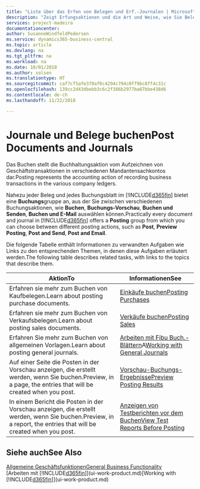 ```yaml
---
title: "Liste über das Erfen von Belegen und Erf.-Journalen | Microsoft Docs"
description: "Zeigt Erfungsaktionen und die Art und Weise, wie Sie Belege und Erf.-Journalen buchen können."
services: project-madeira
documentationcenter: 
author: SusanneWindfeldPedersen
ms.service: dynamics365-business-central
ms.topic: article
ms.devlang: na
ms.tgt_pltfrm: na
ms.workload: na
ms.date: 10/01/2018
ms.author: solsen
ms.translationtype: HT
ms.sourcegitcommit: caf7cf5afe370af0c4294c794c0ff9bc8ff4c31c
ms.openlocfilehash: 139cc2d43dbebb3c6c2f386b2977ba67bbe438d6
ms.contentlocale: de-ch
ms.lasthandoff: 11/22/2018

---
```

# <a name="post-documents-and-journals"></a><span data-ttu-id="a0071-103">Journale und Belege buchen</span><span class="sxs-lookup"><span data-stu-id="a0071-103">Post Documents and Journals</span></span>
<span data-ttu-id="a0071-104">Das Buchen stellt die Buchhaltungsaktion vom Aufzeichnen von Geschäftstransaktionen in verschiedenen Mandantensachkontos dar.</span><span class="sxs-lookup"><span data-stu-id="a0071-104">Posting represents the accounting action of recording business transactions in the various company ledgers.</span></span>

<span data-ttu-id="a0071-105">Nahezu jeder Beleg und jedes Buchungsblatt im [!INCLUDE[d365fin](includes/d365fin_md.md)] bietet eine **Buchungs**gruppe an, aus der Sie zwischen verschiedenen Buchungsaktionen, wie **Buchen**, **Buchungs-Vorschau**, **Buchen und Senden**, **Buchen und E-Mail** auswählen können.</span><span class="sxs-lookup"><span data-stu-id="a0071-105">Practically every document and journal in [!INCLUDE[d365fin](includes/d365fin_md.md)] offers a **Posting** group from which you can choose between different posting actions, such as **Post**, **Preview Posting**, **Post and Send**, **Post and Email**.</span></span>

<span data-ttu-id="a0071-106">Die folgende Tabelle enthält Informationen zu verwandten Aufgaben wie Links zu den entsprechenden Themen, in denen diese Aufgaben erläutert werden.</span><span class="sxs-lookup"><span data-stu-id="a0071-106">The following table describes related tasks, with links to the topics that describe them.</span></span>

| <span data-ttu-id="a0071-107">Aktion</span><span class="sxs-lookup"><span data-stu-id="a0071-107">To</span></span> | <span data-ttu-id="a0071-108">Informationen</span><span class="sxs-lookup"><span data-stu-id="a0071-108">See</span></span> |
| --- | --- |
| <span data-ttu-id="a0071-109">Erfahren sie mehr zum Buchen von Kaufbelegen.</span><span class="sxs-lookup"><span data-stu-id="a0071-109">Learn about posting purchase documents.</span></span> |[<span data-ttu-id="a0071-110">Einkäufe buchen</span><span class="sxs-lookup"><span data-stu-id="a0071-110">Posting Purchases</span></span>](ui-post-purchases.md) |
| <span data-ttu-id="a0071-111">Erfahren sie mehr zum Buchen von Verkaufsbelegen.</span><span class="sxs-lookup"><span data-stu-id="a0071-111">Learn about posting sales documents.</span></span> |[<span data-ttu-id="a0071-112">Verkäufe buchen</span><span class="sxs-lookup"><span data-stu-id="a0071-112">Posting Sales</span></span>](ui-post-sales.md) |
| <span data-ttu-id="a0071-113">Erfahren Sie mehr zum Buchen von allgemeinen Vorlagen.</span><span class="sxs-lookup"><span data-stu-id="a0071-113">Learn about posting general journals.</span></span> |<span data-ttu-id="a0071-114">[Arbeiten mit Fibu Buch.-Blättern](ui-work-general-journals.md)A</span><span class="sxs-lookup"><span data-stu-id="a0071-114">[Working with General Journals](ui-work-general-journals.md)</span></span> |
| <span data-ttu-id="a0071-115">Auf einer Seite die Posten in der Vorschau anzeigen, die erstellt werden, wenn Sie buchen.</span><span class="sxs-lookup"><span data-stu-id="a0071-115">Preview, in a page, the entries that will be created when you post.</span></span> |[<span data-ttu-id="a0071-116">Vorschau-Buchungs-Ergebnisse</span><span class="sxs-lookup"><span data-stu-id="a0071-116">Preview Posting Results</span></span>](ui-how-preview-post-results.md) |
| <span data-ttu-id="a0071-117">In einem Bericht die Posten in der Vorschau anzeigen, die erstellt werden, wenn Sie buchen.</span><span class="sxs-lookup"><span data-stu-id="a0071-117">Preview, in a report, the entries that will be created when you post.</span></span> |[<span data-ttu-id="a0071-118">Anzeigen von Testberichten vor dem Buchen</span><span class="sxs-lookup"><span data-stu-id="a0071-118">View Test Reports Before Posting</span></span>](ui-how-view-test-reports-posting.md) |

## <a name="see-also"></a><span data-ttu-id="a0071-119">Siehe auch</span><span class="sxs-lookup"><span data-stu-id="a0071-119">See Also</span></span>
[<span data-ttu-id="a0071-120">Allgemeine Geschäftsfunktionen</span><span class="sxs-lookup"><span data-stu-id="a0071-120">General Business Functionality</span></span>](ui-across-business-areas.md)  
<span data-ttu-id="a0071-121">[Arbeiten mit [!INCLUDE[d365fin](includes/d365fin_md.md)]](ui-work-product.md)</span><span class="sxs-lookup"><span data-stu-id="a0071-121">[Working with [!INCLUDE[d365fin](includes/d365fin_md.md)]](ui-work-product.md)</span></span>


